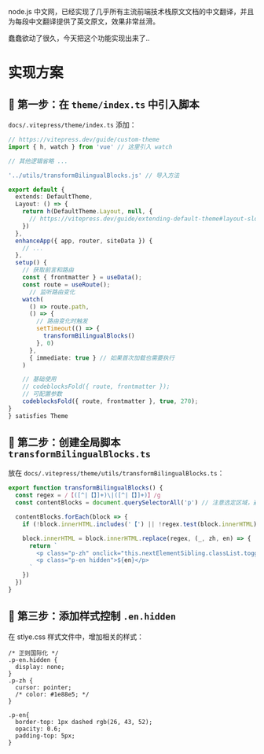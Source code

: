 node.js 中文网，已经实现了几乎所有主流前端技术栈原文文档的中文翻译，并且为每段中文翻译提供了英文原文，效果非常丝滑。

蠢蠢欲动了很久，今天把这个功能实现出来了..

# 实现方案

## 📁 第一步：在 `theme/index.ts` 中引入脚本

`docs/.vitepress/theme/index.ts` 添加：

```ts
// https://vitepress.dev/guide/custom-theme
import { h, watch } from 'vue' // 这里引入 watch

// 其他逻辑省略 ...

'../utils/transformBilingualBlocks.js' // 导入方法

export default {
  extends: DefaultTheme,
  Layout: () => {
    return h(DefaultTheme.Layout, null, {
      // https://vitepress.dev/guide/extending-default-theme#layout-slots
    })
  },
  enhanceApp({ app, router, siteData }) {
    // ...
  },
  setup() {
    // 获取前言和路由
    const { frontmatter } = useData();
    const route = useRoute();
	  // 监听路由变化
    watch(
      () => route.path,
      () => {
        // 路由变化时触发
        setTimeout(() => {
          transformBilingualBlocks()
        }, 0)
      },
      { immediate: true } // 如果首次加载也需要执行
    )

    // 基础使用
    // codeblocksFold({ route, frontmatter });
    // 可配置参数
    codeblocksFold({ route, frontmatter }, true, 270);
}
} satisfies Theme

```

## 📜 第二步：创建全局脚本 `transformBilingualBlocks.ts`

放在 `docs/.vitepress/theme/utils/transformBilingualBlocks.ts`：

```ts
export function transformBilingualBlocks() {
  const regex = /【([^|【】]+)\|([^|【】]+)】/g
  const contentBlocks = document.querySelectorAll('p') // 注意选定区域，避免整个页面标签递归替换

  contentBlocks.forEach(block => {
    if (!block.innerHTML.includes('【') || !regex.test(block.innerHTML)) return

    block.innerHTML = block.innerHTML.replace(regex, (_, zh, en) => {
      return `
        <p class="p-zh" onclick="this.nextElementSibling.classList.toggle('hidden')">${zh}</p>
        <p class="p-en hidden">${en}</p>
      `
    })
  })
}
```

## 🎨 第三步：添加样式控制 `.en.hidden`

在 stlye.css 样式文件中，增加相关的样式：

```
/* 正则国际化 */
.p-en.hidden {
  display: none;
}
.p-zh {
  cursor: pointer;
  /* color: #1e88e5; */
}

.p-en{
  border-top: 1px dashed rgb(26, 43, 52);
  opacity: 0.6;
  padding-top: 5px;
}
```

